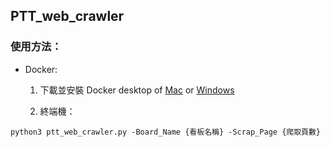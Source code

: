 ## PTT_web_crawler
### 使用方法：
* Docker:
	1. 下載並安裝 Docker desktop of [Mac](https://hub.docker.com/editions/community/docker-ce-desktop-mac/) or [Windows](https://hub.docker.com/editions/community/docker-ce-desktop-windows)

	2. 終端機：


`python3 ptt_web_crawler.py -Board_Name {看板名稱} -Scrap_Page {爬取頁數}`
